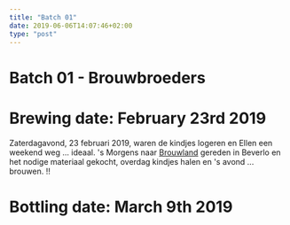 ```yaml
---
title: "Batch 01"
date: 2019-06-06T14:07:46+02:00
type: "post"
---
```


# Batch 01 - Brouwbroeders

# Brewing date: February 23rd 2019
Zaterdagavond, 23 februari 2019, waren de kindjes logeren en Ellen een weekend weg ... ideaal. 's Morgens naar [Brouwland](https://www.brouwland.com/nl) gereden in Beverlo en het nodige materiaal gekocht, overdag kindjes halen en 's avond ... brouwen. !!

# Bottling date: March 9th 2019